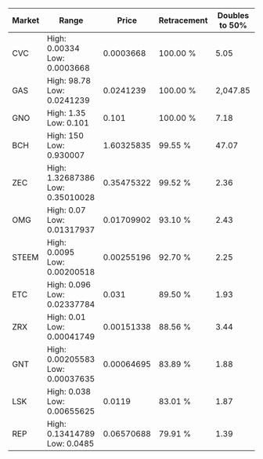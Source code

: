 | Market | Range | Price| Retracement | Doubles to 50% |
| --- | --- | --- | --- | --- |
| CVC | High: 0.00334<br />Low: 0.0003668 | 0.0003668 | 100.00 % | 5.05 |
| GAS | High: 98.78<br />Low: 0.0241239 | 0.0241239 | 100.00 % | 2,047.85 |
| GNO | High: 1.35<br />Low: 0.101 | 0.101 | 100.00 % | 7.18 |
| BCH | High: 150<br />Low: 0.930007 | 1.60325835 | 99.55 % | 47.07 |
| ZEC | High: 1.32687386<br />Low: 0.35010028 | 0.35475322 | 99.52 % | 2.36 |
| OMG | High: 0.07<br />Low: 0.01317937 | 0.01709902 | 93.10 % | 2.43 |
| STEEM | High: 0.0095<br />Low: 0.00200518 | 0.00255196 | 92.70 % | 2.25 |
| ETC | High: 0.096<br />Low: 0.02337784 | 0.031 | 89.50 % | 1.93 |
| ZRX | High: 0.01<br />Low: 0.00041749 | 0.00151338 | 88.56 % | 3.44 |
| GNT | High: 0.00205583<br />Low: 0.00037635 | 0.00064695 | 83.89 % | 1.88 |
| LSK | High: 0.038<br />Low: 0.00655625 | 0.0119 | 83.01 % | 1.87 |
| REP | High: 0.13414789<br />Low: 0.0485 | 0.06570688 | 79.91 % | 1.39 |
